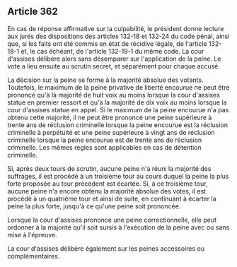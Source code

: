 Article 362
----
En cas de réponse affirmative sur la culpabilité, le président donne lecture aux
jurés des dispositions des articles 132-18 et 132-24 du code pénal, ainsi que,
si les faits ont été commis en état de récidive légale, de l'article 132-18-1
et, le cas échéant, de l'article 132-19-1 du même code. La cour d'assises
délibère alors sans désemparer sur l'application de la peine. Le vote a lieu
ensuite au scrutin secret, et séparément pour chaque accusé.

La décision sur la peine se forme à la majorité absolue des votants. Toutefois,
le maximum de la peine privative de liberté encourue ne peut être prononcé qu'à
la majorité de huit voix au moins lorsque la cour d'assises statue en premier
ressort et qu'à la majorité de dix voix au moins lorsque la cour d'assises
statue en appel. Si le maximum de la peine encourue n'a pas obtenu cette
majorité, il ne peut être prononcé une peine supérieure à trente ans de
réclusion criminelle lorsque la peine encourue est la réclusion criminelle à
perpétuité et une peine supérieure à vingt ans de réclusion criminelle lorsque
la peine encourue est de trente ans de réclusion criminelle. Les mêmes règles
sont applicables en cas de détention criminelle.

Si, après deux tours de scrutin, aucune peine n'a réuni la majorité des
suffrages, il est procédé à un troisième tour au cours duquel la peine la plus
forte proposée au tour précédent est écartée. Si, à ce troisième tour, aucune
peine n'a encore obtenu la majorité absolue des votes, il est procédé à un
quatrième tour et ainsi de suite, en continuant à écarter la peine la plus
forte, jusqu'à ce qu'une peine soit prononcée.

Lorsque la cour d'assises prononce une peine correctionnelle, elle peut ordonner
à la majorité qu'il soit sursis à l'exécution de la peine avec ou sans mise à
l'épreuve.

La cour d'assises délibère également sur les peines accessoires ou
complémentaires.
